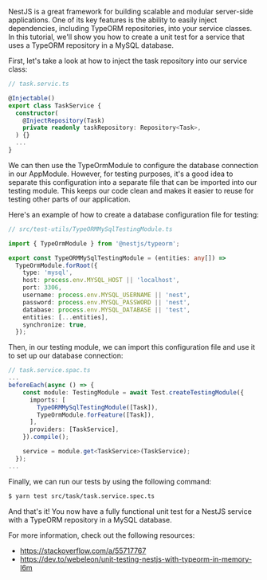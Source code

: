 NestJS is a great framework for building scalable and modular server-side applications. One of its key features is the ability to easily inject dependencies, including TypeORM repositories, into your service classes. In this tutorial, we'll show you how to create a unit test for a service that uses a TypeORM repository in a MySQL database.

First, let's take a look at how to inject the task repository into our service class:

```ts
// task.servic.ts

@Injectable()
export class TaskService {
  constructor(
    @InjectRepository(Task)
    private readonly taskRepository: Repository<Task>,
  ) {}
  ...
}
```
We can then use the TypeOrmModule to configure the database connection in our AppModule. However, for testing purposes, it's a good idea to separate this configuration into a separate file that can be imported into our testing module. This keeps our code clean and makes it easier to reuse for testing other parts of our application.

Here's an example of how to create a database configuration file for testing:

```ts
// src/test-utils/TypeORMMySqlTestingModule.ts

import { TypeOrmModule } from '@nestjs/typeorm';

export const TypeORMMySqlTestingModule = (entities: any[]) =>
  TypeOrmModule.forRoot({
    type: 'mysql',
    host: process.env.MYSQL_HOST || 'localhost',
    port: 3306,
    username: process.env.MYSQL_USERNAME || 'nest',
    password: process.env.MYSQL_PASSWORD || 'nest',
    database: process.env.MYSQL_DATABASE || 'test',
    entities: [...entities],
    synchronize: true,
  });
```
Then, in our testing module, we can import this configuration file and use it to set up our database connection:

```ts
// task.service.spac.ts
...
beforeEach(async () => {
    const module: TestingModule = await Test.createTestingModule({
      imports: [
        TypeORMMySqlTestingModule([Task]),
        TypeOrmModule.forFeature([Task]),
      ],
      providers: [TaskService],
    }).compile();

    service = module.get<TaskService>(TaskService);
  });
...
```
Finally, we can run our tests by using the following command:
```sh
$ yarn test src/task/task.service.spec.ts
```

And that's it! You now have a fully functional unit test for a NestJS service with a TypeORM repository in a MySQL database.

For more information, check out the following resources:

- https://stackoverflow.com/a/55717767
- https://dev.to/webeleon/unit-testing-nestjs-with-typeorm-in-memory-l6m